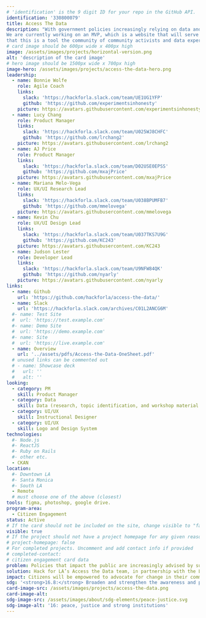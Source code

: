 ```yaml
---
# 'identification' is the 9 digit ID for your repo in the GitHub API.
identification: '330800079'
title: Access The Data
description: "With government policies increasingly relying on data and data analysis, it becomes imperative to increase citizens'access and understanding of local government data in order to be effective advocates for their communities.
We are currently working on an MVP, which is a website that will serve as a foundation for the continued Access the Data project. The MVP will consist of a website that hosts a catalog of sources of open government data. This project will focus on Los Angeles County as its backdrop to test the hypothesis
that this is a tool the community of community activists and data experts needs and wants."
# card image should be 600px wide x 400px high
image: /assets/images/projects/horizontal-version.png
alt: 'description of the card image'
# hero image should be 1500px wide x 700px high
image-hero: /assets/images/projects/access-the-data-hero.png
leadership:
  - name: Bonnie Wolfe
    role: Agile Coach
    links:
      slack: 'https://hackforla.slack.com/team/UE1UG1YFP'
      github: 'https://github.com/experimentsinhonesty'
    picture: https://avatars.githubusercontent.com/experimentsinhonesty
  - name: Lucy Chang
    role: Product Manager
    links:
      slack: 'https://hackforla.slack.com/team/U025WJ8CHFC'
      github: 'https://github.com/lrchang2'
    picture: https://avatars.githubusercontent.com/lrchang2
  - name: AJ Price
    role: Product Manager
    links:
      slack: 'https://hackforla.slack.com/team/D02USE0EPSS'
      github: 'https://github.com/mxajPrice'
    picture: https://avatars.githubusercontent.com/mxajPrice
  - name: Mariana Melo-Vega
    role: UX/UI Research Lead
    links:
      slack: 'https://hackforla.slack.com/team/U038BPUMFB7'
      github: 'https://github.com/mmelovega'
    picture: https://avatars.githubusercontent.com/mmelovega
  - name: Kevin Chu
    role: UX/UI Design Lead
    links:
      slack: 'https://hackforla.slack.com/team/U037TKS7U9G'
      github: 'https://github.com/KC243'
    picture: https://avatars.githubusercontent.com/KC243
  - name: Judson Lester
    role: Developer Lead
    links:
      slack: 'https://hackforla.slack.com/team/U9NFW84QK'
      github: 'https://github.com/nyarly'
    picture: https://avatars.githubusercontent.com/nyarly
links:
  - name: Github
    url: 'https://github.com/hackforla/access-the-data/'
  - name: Slack
    url: 'https://hackforla.slack.com/archives/C01L2ANCG6M'
  #- name: Test Site
  #  url: 'https://test.example.com'
  #- name: Demo Site
  #  url: 'https://demo.example.com'
  #- name: Site
  #  url: 'https://live.example.com'
  - name: Overview
    url: '../assets/pdfs/Access-the-Data-OneSheet.pdf'
  # unused links can be commented out
  # - name: Showcase deck
  #   url: ''
  #   alt: ''
looking:
  - category: PM
    skill: Product Manager
  - category: Data
    skill: Data (research, topic identification, and workshop material development)
  - category: UI/UX
    skill: Instructional Designer
  - category: UI/UX
    skill: Logo and Design System
technologies:
  #- Node.js
  #- ReactJS
  #- Ruby on Rails
  #- other etc.
  - CKAN
location:
  #- Downtown LA
  #- Santa Monica
  #- South LA
  - Remote
  # must choose one of the above (closest)
tools: figma, photoshop, google drive.
program-area:
  - Citizen Engagement
status: Active
# If the card should not be included on the site, change visible to "false"
visible: true
# If the project should not have a project homepage for any given reason, add the following line (uncommented):
# project-homepage: false
# For completed projects. Uncomment and add contact info if provided
# completed-contact:
# citizen engagement card data
problem: Policies that impact the public are increasingly advised by surveys and other means of data collection. To ensure that citizens are empowered advocates of their community, we are looking to identify the areas where data literacy education within our communities is needed most.
solution: Hack for LA’s Access the Data team, in partnership with the Los Angeles Department of Neighborhood Empowerment, Neighborhood Councils, and the Los Angeles Mayor’s office, will be developing modules to address those areas.
impact: Citizens will be empowered to advocate for change in their communities by using publicly available data and asking for data to be made available when it is required for advocacy.
sdg: '<strong>16.8:</strong> Broaden and strengthen the awareness and participation of City and local communities, especially those traditionally underserved and marginalized, in the institutions of local and global governance.'
card-image-src: /assets/images/projects/access-the-data.png
card-image-alt:
sdg-image-src: /assets/images/about/sdg-elements/peace-justice.svg
sdg-image-alt: '16: peace, justice and strong institutions'
---
```

